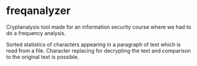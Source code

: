 # freqanalyzer
Cryptanalysis tool made for an information security course where we had to do a frequency analysis.

Sorted statistics of characters appearing in a paragraph of text which is read from a file. Character replacing for decrypting the text and comparison to the original text is possible.
